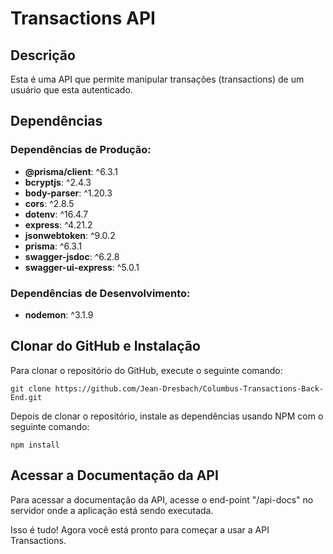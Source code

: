 # Transactions API

## Descrição

Esta é uma API que permite manipular transações (transactions) de um usuário que esta autenticado.

## Dependências

### Dependências de Produção:

-   **@prisma/client**: ^6.3.1
-   **bcryptjs**: ^2.4.3
-   **body-parser**: ^1.20.3
-   **cors**: ^2.8.5
-   **dotenv**: ^16.4.7
-   **express**: ^4.21.2
-   **jsonwebtoken**: ^9.0.2
-   **prisma**: ^6.3.1
-   **swagger-jsdoc**: ^6.2.8
-   **swagger-ui-express**: ^5.0.1

### Dependências de Desenvolvimento:

-   **nodemon**: ^3.1.9

## Clonar do GitHub e Instalação

Para clonar o repositório do GitHub, execute o seguinte comando:

```console
git clone https://github.com/Jean-Dresbach/Columbus-Transactions-Back-End.git
```

Depois de clonar o repositório, instale as dependências usando NPM com o seguinte comando:

```console
npm install
```

## Acessar a Documentação da API

Para acessar a documentação da API, acesse o end-point "/api-docs" no servidor onde a aplicação está sendo executada.

Isso é tudo! Agora você está pronto para começar a usar a API Transactions.
